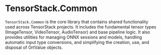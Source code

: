 # TensorStack.Common
`TensorStack.Common` is the core library that contains shared functionality used across TensorStack projects. 
It includes the fundamental tensor types (ImageTensor, VideoTensor, AudioTensor) and base pipeline logic. 
It also provides utilities for managing ONNX sessions and models, handling automatic input type conversions, and simplifying the creation, use, and disposal of OrtValue objects.